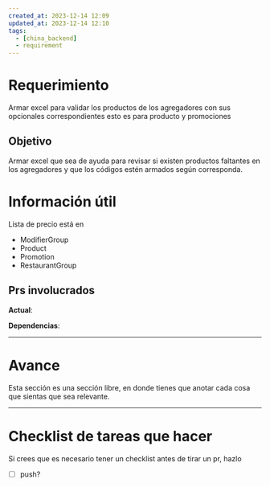 ```yaml
---
created_at: 2023-12-14 12:09
updated_at: 2023-12-14 12:10
tags:
  - [china_backend]
  - requirement
---
```


# Requerimiento

Armar excel para validar los productos de los agregadores con sus opcionales correspondientes
esto es para producto y promociones


## Objetivo

Armar excel que sea de ayuda para revisar si existen productos faltantes en los agregadores y que los códigos estén  armados según corresponda. 

# Información útil

Lista de precio está en
- ModifierGroup
- Product
- Promotion
- RestaurantGroup



## Prs involucrados

**Actual**:

**Dependencias**:

---
# Avance

Esta sección es una sección libre, en donde tienes que anotar cada cosa que sientas que sea relevante.



---
# Checklist de tareas que hacer 

Si crees que es necesario tener un checklist antes de tirar un pr, hazlo

- [ ] push?

